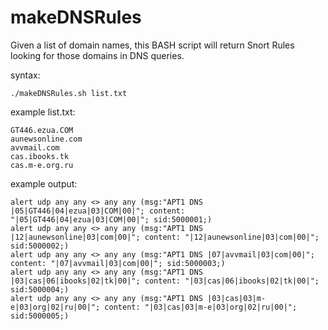 # makeDNSRules
Given a list of domain names, this BASH script will return Snort Rules looking for those domains in DNS queries.

syntax:
```
./makeDNSRules.sh list.txt
```

example list.txt:
```
GT446.ezua.COM
aunewsonline.com
avvmail.com
cas.ibooks.tk
cas.m-e.org.ru
```

example output:
```
alert udp any any <> any any (msg:"APT1 DNS |05|GT446|04|ezua|03|COM|00|"; content: "|05|GT446|04|ezua|03|COM|00|"; sid:5000001;)
alert udp any any <> any any (msg:"APT1 DNS |12|aunewsonline|03|com|00|"; content: "|12|aunewsonline|03|com|00|"; sid:5000002;)
alert udp any any <> any any (msg:"APT1 DNS |07|avvmail|03|com|00|"; content: "|07|avvmail|03|com|00|"; sid:5000003;)
alert udp any any <> any any (msg:"APT1 DNS |03|cas|06|ibooks|02|tk|00|"; content: "|03|cas|06|ibooks|02|tk|00|"; sid:5000004;)
alert udp any any <> any any (msg:"APT1 DNS |03|cas|03|m-e|03|org|02|ru|00|"; content: "|03|cas|03|m-e|03|org|02|ru|00|"; sid:5000005;)
```
